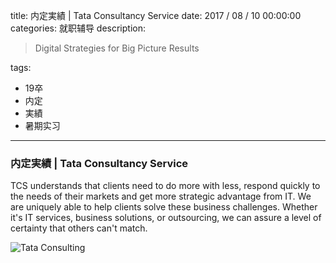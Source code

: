 title: 内定実績 | Tata Consultancy Service
date: 2017 / 08 / 10 00:00:00
categories: 就职辅导
description: <blockquote class="blockquote-center">Digital Strategies for Big Picture Results</blockquote>
tags: 
- 19卒
- 内定
- 実績
- 暑期实习

---

### 内定実績 | Tata Consultancy Service

TCS understands that clients need to do more with less, respond quickly to the needs of their markets and get more strategic advantage from IT. We are uniquely able to help clients solve these business challenges. Whether it's IT services, business solutions, or outsourcing, we can assure a level of certainty that others can't match.

![Tata Consulting](http://wx4.sinaimg.cn/mw690/a9a40e85gy1fiewqbmeptj21do1p47as.jpg)